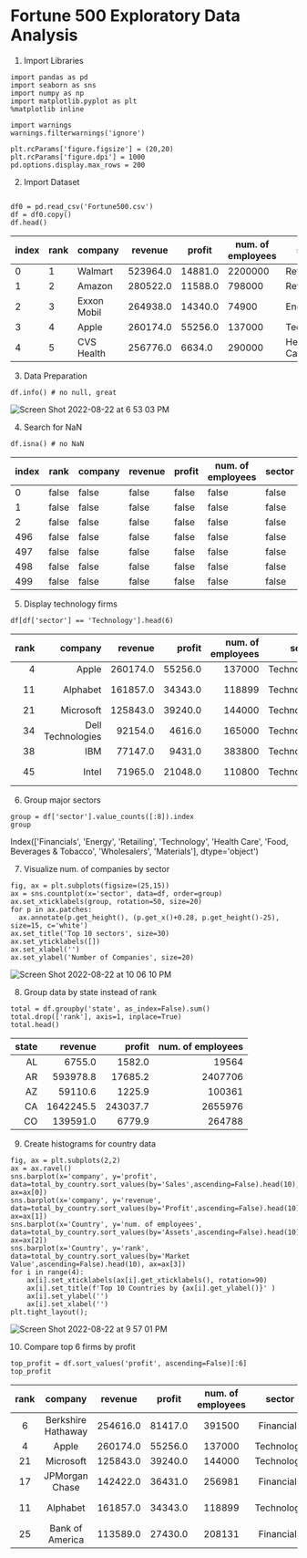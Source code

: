 # Fortune 500 Exploratory Data Analysis

1. Import Libraries

```
import pandas as pd
import seaborn as sns
import numpy as np
import matplotlib.pyplot as plt
%matplotlib inline

import warnings
warnings.filterwarnings('ignore')

plt.rcParams['figure.figsize'] = (20,20)
plt.rcParams['figure.dpi'] = 1000
pd.options.display.max_rows = 200
```
2. Import Dataset
```

df0 = pd.read_csv('Fortune500.csv')
df = df0.copy()
df.head()
```
|index|rank|company|revenue|profit|num\. of employees|sector|city|state|website|
|---|---|---|---|---|---|---|---|---|---|
|0|1|Walmart|523964\.0|14881\.0|2200000|Retailing|Bentonville|AR|https://www\.stock\.walmart\.com|
|1|2|Amazon|280522\.0|11588\.0|798000|Retailing|Seattle|WA|https://www\.amazon\.com|
|2|3|Exxon Mobil|264938\.0|14340\.0|74900|Energy|Irving|TX|https://www\.exxonmobil\.com|
|3|4|Apple|260174\.0|55256\.0|137000|Technology|Cupertino|CA|https://www\.apple\.com|
|4|5|CVS Health|256776\.0|6634\.0|290000|Health Care|Woonsocket|RI|https://www\.cvshealth\.com|

3. Data Preparation
```
df.info() # no null, great
```
![Screen Shot 2022-08-22 at 6 53 03 PM](https://user-images.githubusercontent.com/108639250/186032562-2803f852-791d-4080-819f-43c5147df4d3.png)

4. Search for NaN
```
df.isna() # no NaN
```
|index|rank|company|revenue|profit|num\. of employees|sector|city|state|website|
|---|---|---|---|---|---|---|---|---|---|
|0|false|false|false|false|false|false|false|false|false|
|1|false|false|false|false|false|false|false|false|false|
|2|false|false|false|false|false|false|false|false|false|
|496|false|false|false|false|false|false|false|false|false|
|497|false|false|false|false|false|false|false|false|false|
|498|false|false|false|false|false|false|false|false|false|
|499|false|false|false|false|false|false|false|false|false|

5. Display technology firms

```
df[df['sector'] == 'Technology'].head(6)
```
| rank |           company |  revenue |  profit | num. of employees |     sector |          city | state |                          website |
|-----:|------------------:|---------:|--------:|------------------:|-----------:|--------------:|------:|---------------------------------:|
|    4 |             Apple | 260174.0 | 55256.0 |            137000 | Technology |     Cupertino |    CA |            https://www.apple.com |
|   11 |          Alphabet | 161857.0 | 34343.0 |            118899 | Technology | Mountain View |    CA |              https://www.abc.xyz |
|   21 |         Microsoft | 125843.0 | 39240.0 |            144000 | Technology |       Redmond |    WA |        https://www.microsoft.com |
|   34 | Dell Technologies |  92154.0 |  4616.0 |            165000 | Technology |    Round Rock |    TX | https://www.delltechnologies.com |
|   38 |               IBM |  77147.0 |  9431.0 |            383800 | Technology |        Armonk |    NY |              https://www.ibm.com |
|   45 |             Intel |  71965.0 | 21048.0 |            110800 | Technology |   Santa Clara |    CA |            https://www.intel.com |

6. Group major sectors

```
group = df['sector'].value_counts([:8]).index
group
```
Index(['Financials', 'Energy', 'Retailing', 'Technology', 'Health Care',
       'Food, Beverages & Tobacco', 'Wholesalers', 'Materials'],
      dtype='object')

7. Visualize num. of companies by sector
```
fig, ax = plt.subplots(figsize=(25,15))
ax = sns.countplot(x='sector', data=df, order=group)
ax.set_xticklabels(group, rotation=50, size=20)
for p in ax.patches:
  ax.annotate(p.get_height(), (p.get_x()+0.28, p.get_height()-25), size=15, c='white')
ax.set_title('Top 10 sectors', size=30)
ax.set_yticklabels([])
ax.set_xlabel('')
ax.set_ylabel('Number of Companies', size=20)
```
![Screen Shot 2022-08-22 at 10 06 10 PM](https://user-images.githubusercontent.com/108639250/186052800-51bbf16b-73aa-42a9-beb9-8857f50540e2.png)


8. Group data by state instead of rank

```
total = df.groupby('state', as_index=False).sum()
total.drop(['rank'], axis=1, inplace=True)
total.head()
```
| state |   revenue |   profit | num. of employees |
|------:|----------:|---------:|------------------:|
|    AL |    6755.0 |   1582.0 |             19564 |
|    AR |  593978.8 |  17685.2 |           2407706 |
|    AZ |   59110.6 |   1225.9 |            100361 |
|    CA | 1642245.5 | 243037.7 |           2655976 |
|    CO |  139591.0 |   6779.9 |            264788 |

9. Create histograms for country data

```
fig, ax = plt.subplots(2,2)
ax = ax.ravel()
sns.barplot(x='company', y='profit', data=total_by_country.sort_values(by='Sales',ascending=False).head(10), ax=ax[0])
sns.barplot(x='company', y='revenue', data=total_by_country.sort_values(by='Profit',ascending=False).head(10), ax=ax[1])
sns.barplot(x='Country', y='num. of employees', data=total_by_country.sort_values(by='Assets',ascending=False).head(10), ax=ax[2])
sns.barplot(x='Country', y='rank', data=total_by_country.sort_values(by='Market Value',ascending=False).head(10), ax=ax[3])
for i in range(4):
    ax[i].set_xticklabels(ax[i].get_xticklabels(), rotation=90)
    ax[i].set_title(f'Top 10 Countries by {ax[i].get_ylabel()}' )
    ax[i].set_ylabel('')
    ax[i].set_xlabel('')
plt.tight_layout();
```
![Screen Shot 2022-08-22 at 9 57 01 PM](https://user-images.githubusercontent.com/108639250/186052993-290e19c0-3ac0-4cdb-904f-208f0b4aee35.png)

10. Compare top 6 firms by profit
```
top_profit = df.sort_values('profit', ascending=False)[:6]
top_profit
```
| rank |       company      |  revenue |  profit | num. of employees |   sector   |      city     | state |              website              |
|:----:|:------------------:|:--------:|:-------:|:-----------------:|:----------:|:-------------:|:-----:|:---------------------------------:|
|    6 | Berkshire Hathaway | 254616.0 | 81417.0 |            391500 | Financials | Omaha         | NE    | https://www.berkshirehathaway.com |
|    4 | Apple              | 260174.0 | 55256.0 |            137000 | Technology | Cupertino     | CA    | https://www.apple.com             |
|   21 | Microsoft          | 125843.0 | 39240.0 |            144000 | Technology | Redmond       | WA    | https://www.microsoft.com         |
|   17 | JPMorgan Chase     | 142422.0 | 36431.0 |            256981 | Financials | New York      | NY    | https://www.jpmorganchase.com     |
|   11 | Alphabet           | 161857.0 | 34343.0 |            118899 | Technology | Mountain View | CA    | https://www.abc.xyz               |
|   25 | Bank of America    | 113589.0 | 27430.0 |            208131 | Financials | Charlotte     | NC    | https://www.bankofamerica.com     |
